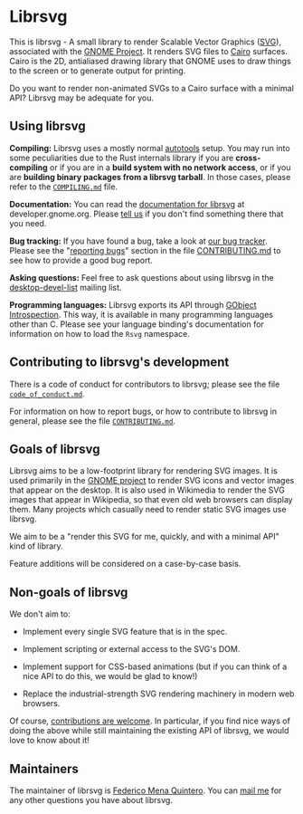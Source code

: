 Librsvg
=======

This is librsvg - A small library to render Scalable Vector Graphics
([SVG][svg]), associated with the [GNOME Project][gnome].  It renders
SVG files to [Cairo][cairo] surfaces.  Cairo is the 2D, antialiased
drawing library that GNOME uses to draw things to the screen or to
generate output for printing.

Do you want to render non-animated SVGs to a Cairo surface with a
minimal API?  Librsvg may be adequate for you.

Using librsvg
-------------

**Compiling:** Librsvg uses a mostly normal [autotools] setup.  You
may run into some peculiarities due to the Rust internals library if
you are **cross-compiling** or if you are in a **build system with no
network access**, or if you are **building binary packages from a
librsvg tarball**.  In those cases, please refer to the
[`COMPILING.md`][compiling] file.

**Documentation:** You can read the [documentation for librsvg][docs] at
developer.gnome.org.  Please [tell us][mail] if you don't find
something there that you need.

**Bug tracking:** If you have found a bug, take a look at [our bug
tracker][bugs].  Please see the "[reporting bugs][reporting-bugs]"
section in the file [CONTRIBUTING.md][contributing] to see how to
provide a good bug report.

**Asking questions:** Feel free to ask questions about using librsvg
in the [desktop-devel-list][d-d-l] mailing list.

**Programming languages:** Librsvg exports its API through [GObject
Introspection][gi].  This way, it is available in many programming
languages other than C.  Please see your language binding's
documentation for information on how to load the `Rsvg` namespace.

Contributing to librsvg's development
-------------------------------------

There is a code of conduct for contributors to librsvg; please see the
file [`code_of_conduct.md`][coc].

For information on how to report bugs, or how to contribute to librsvg
in general, please see the file [`CONTRIBUTING.md`][contributing].

Goals of librsvg
----------------

Librsvg aims to be a low-footprint library for rendering SVG images.
It is used primarily in the [GNOME project](https://www.gnome.org) to
render SVG icons and vector images that appear on the desktop.  It is
also used in Wikimedia to render the SVG images that appear in
Wikipedia, so that even old web browsers can display them.  Many
projects which casually need to render static SVG images use librsvg.

We aim to be a "render this SVG for me, quickly, and with a minimal
API" kind of library.

Feature additions will be considered on a case-by-case basis.

Non-goals of librsvg
--------------------

We don't aim to:

* Implement every single SVG feature that is in the spec.

* Implement scripting or external access to the SVG's DOM.

* Implement support for CSS-based animations (but if you can think of
  a nice API to do this, we would be glad to know!)

* Replace the industrial-strength SVG rendering machinery in modern
  web browsers.

Of course, [contributions are welcome][contributing].  In particular,
if you find nice ways of doing the above while still maintaining the
existing API of librsvg, we would love to know about it!

Maintainers
-----------

The maintainer of librsvg is [Federico Mena Quintero][federico].  You
can [mail me][mail] for any other questions you have about librsvg.

[svg]: https://en.wikipedia.org/wiki/Scalable_Vector_Graphics
[gnome]: https://www.gnome.org/
[cairo]: https://www.cairographics.org/
[coc]: code-of-conduct.md
[autotools]: https://autotools.io/index.html
[compiling]: COMPILING.md
[docs]: https://developer.gnome.org/rsvg/stable/
[mail]: mailto:federico@gnome.org
[bugs]: https://bugzilla.gnome.org/page.cgi?id=browse.html&product=librsvg
[gi]: https://wiki.gnome.org/Projects/GObjectIntrospection
[contributing]: CONTRIBUTING.md
[reporting-bugs]: CONTRIBUTING.md#reporting-bugs
[d-d-l]: https://mail.gnome.org/mailman/listinfo/desktop-devel-list
[federico]: https://people.gnome.org/~federico/
